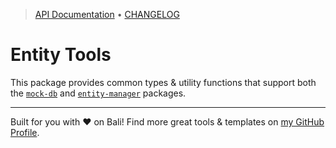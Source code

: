<!-- TYPEDOC_EXCLUDE -->

> [API Documentation](https://karmaniverous.github.io/entity-tools) • [CHANGELOG](https://github.com/karmaniverous/entity-tools/tree/main/CHANGELOG.md)

<!-- /TYPEDOC_EXCLUDE -->

# Entity Tools

This package provides common types & utility functions that support both the [`mock-db`](https://github.com/karmaniverous/mock-db) and [`entity-manager`](https://github.com/karmaniverous/entity-manager) packages.

---

Built for you with ❤️ on Bali! Find more great tools & templates on [my GitHub Profile](https://github.com/karmaniverous).

